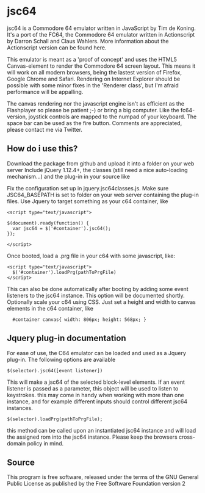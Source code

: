 jsc64
=====

jsc64 is a Commodore 64 emulator written in JavaScript by Tim de Koning. It's a port of the FC64, the Commodore 64 emulator written in Actionscript by Darron Schall and Claus Wahlers. More information about the Actionscript version can be found here.

This emulator is meant as a 'proof of concept' and uses the HTML5 Canvas-element to render the Commodore 64 screen layout. This means it will work on all modern browsers, being the lastest version of Firefox, Google Chrome and Safari. Rendering on Internet Explorer should be possible with some minor fixes in the 'Renderer class', but I'm afraid performance will be appalling.

The canvas rendering nor the javascript engine isn't as efficient as the Flashplayer so please be patient ;-) or bring a big computer. Like the fc64-version, joystick controls are mapped to the numpad of your keyboard. The space bar can be used as the fire button. Comments are appreciated, please contact me via Twitter.

How do i use this?
------------------

Download the package from github and upload it into a folder on your web server
Include jQuery 1.12.4+, the classes (still need a nice auto-loading mechanism...) and the plug-in in your source like
<script type="text/javascript" src="js/jquery/jquery-1.12.4.min.js"></script>
<script type="text/javascript" src="js/jquery.jsc64classes.js"></script>
<script type="text/javascript" src="js/jquery.jsc64.js"></script>
            
Fix the configuration set up in jquery.jsc64classes.js. Make sure JSC64_BASEPATH is set to folder on your web server containing the plug-in files.
Use Jquery to target something as your c64 container, like
```
<script type="text/javascript">

$(document).ready(function() {
  var jsc64 = $('#container').jsc64();
});

</script>
```
            
Once booted, load a .prg file in your c64 with some javascript, like:
```
<script type="text/javascript">
  $('#container').loadPrg(pathToPrgFile)
</script>
```

This can also be done automatically after booting by adding some event listeners to the jsc64 instance. This option will be documented shortly.
Optionally scale your c64 using CSS. Just set a height and width to canvas elements in the c64 container, like
```
  #container canvas{ width: 806px; height: 568px; }
```
			
Jquery plug-in documentation
----------------------------

For ease of use, the C64 emulator can be loaded and used as a Jquery plug-in. The following options are available
```
$(selector).jsc64([event listener])
```

This will make a jsc64 of the selected block-level elements. If an event listener is passed as a parameter, this object will be used to listen to keystrokes. this may come in handy when working with more than one instance, and for example different inputs should control different jsc64 instances.
```
$(selector).loadPrg(pathToPrgFile);
```

this method can be called upon an instantiated jsc64 instance and will load the assigned rom into the jsc64 instance. Please keep the browsers cross-domain policy in mind.

Source
------

This program is free software, released under the terms of the GNU General Public License as published by the Free Software Foundation version 2
